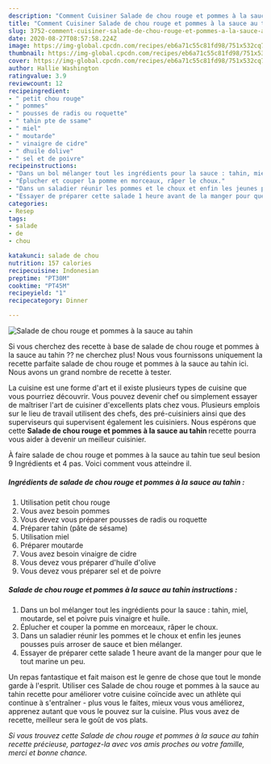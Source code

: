 ```yaml
---
description: "Comment Cuisiner Salade de chou rouge et pommes à la sauce au tahin"
title: "Comment Cuisiner Salade de chou rouge et pommes à la sauce au tahin"
slug: 3752-comment-cuisiner-salade-de-chou-rouge-et-pommes-a-la-sauce-au-tahin
date: 2020-08-27T08:57:58.224Z
image: https://img-global.cpcdn.com/recipes/eb6a71c55c81fd98/751x532cq70/salade-de-chou-rouge-et-pommes-a-la-sauce-au-tahin-photo-principale-de-la-recette.jpg
thumbnail: https://img-global.cpcdn.com/recipes/eb6a71c55c81fd98/751x532cq70/salade-de-chou-rouge-et-pommes-a-la-sauce-au-tahin-photo-principale-de-la-recette.jpg
cover: https://img-global.cpcdn.com/recipes/eb6a71c55c81fd98/751x532cq70/salade-de-chou-rouge-et-pommes-a-la-sauce-au-tahin-photo-principale-de-la-recette.jpg
author: Hallie Washington
ratingvalue: 3.9
reviewcount: 12
recipeingredient:
- " petit chou rouge"
- " pommes"
- " pousses de radis ou roquette"
- " tahin pte de ssame"
- " miel"
- " moutarde"
- " vinaigre de cidre"
- " dhuile dolive"
- " sel et de poivre"
recipeinstructions:
- "Dans un bol mélanger tout les ingrédients pour la sauce : tahin, miel, moutarde, sel et poivre puis vinaigre et huile."
- "Éplucher et couper la pomme en morceaux, râper le choux."
- "Dans un saladier réunir les pommes et le choux et enfin les jeunes pousses puis arroser de sauce et bien mélanger."
- "Essayer de préparer cette salade 1 heure avant de la manger pour que le tout marine un peu."
categories:
- Resep
tags:
- salade
- de
- chou

katakunci: salade de chou 
nutrition: 157 calories
recipecuisine: Indonesian
preptime: "PT30M"
cooktime: "PT45M"
recipeyield: "1"
recipecategory: Dinner

---
```



![Salade de chou rouge et pommes à la sauce au tahin](https://img-global.cpcdn.com/recipes/eb6a71c55c81fd98/751x532cq70/salade-de-chou-rouge-et-pommes-a-la-sauce-au-tahin-photo-principale-de-la-recette.jpg)

Si vous cherchez des recette à base de salade de chou rouge et pommes à la sauce au tahin ?? ne cherchez plus! Nous vous fournissons uniquement la recette parfaite salade de chou rouge et pommes à la sauce au tahin ici. Nous avons un grand nombre de recette à tester.

La cuisine est une forme d'art et il existe plusieurs types de cuisine que vous pourriez découvrir. Vous pouvez devenir chef ou simplement essayer de maîtriser l'art de cuisiner d'excellents plats chez vous. Plusieurs emplois sur le lieu de travail utilisent des chefs, des pré-cuisiniers ainsi que des superviseurs qui supervisent également les cuisiniers. Nous espérons que cette <strong> Salade de chou rouge et pommes à la sauce au tahin </strong> recette pourra vous aider à devenir un meilleur cuisinier.

<!--inarticleads1-->

À faire salade de chou rouge et pommes à la sauce au tahin tue seul besion 9 Ingrédients et 4 pas. Voici comment vous atteindre il.

##### Ingrédients de salade de chou rouge et pommes à la sauce au tahin :

1. Utilisation  petit chou rouge
1. Vous avez besoin  pommes
1. Vous devez vous préparer  pousses de radis ou roquette
1. Préparer  tahin (pâte de sésame)
1. Utilisation  miel
1. Préparer  moutarde
1. Vous avez besoin  vinaigre de cidre
1. Vous devez vous préparer  d&#39;huile d&#39;olive
1. Vous devez vous préparer  sel et de poivre




<!--inarticleads2-->

##### Salade de chou rouge et pommes à la sauce au tahin instructions :

1. Dans un bol mélanger tout les ingrédients pour la sauce : tahin, miel, moutarde, sel et poivre puis vinaigre et huile.
1. Éplucher et couper la pomme en morceaux, râper le choux.
1. Dans un saladier réunir les pommes et le choux et enfin les jeunes pousses puis arroser de sauce et bien mélanger.
1. Essayer de préparer cette salade 1 heure avant de la manger pour que le tout marine un peu.




<!--inarticleads1-->

<p>
Un repas fantastique et fait maison est le genre de chose que tout le monde garde à l'esprit. Utiliser ces Salade de chou rouge et pommes à la sauce au tahin recette pour améliorer votre cuisine coïncide avec un athlète qui continue à s'entraîner - plus vous le faites, mieux vous vous améliorez, apprenez autant que vous le pouvez sur la cuisine. Plus vous avez de recette, meilleur sera le goût de vos plats.
</p>

<p>
<i>Si vous trouvez cette Salade de chou rouge et pommes à la sauce au tahin recette précieuse, partagez-la avec vos amis proches ou votre famille, merci et bonne chance.</i>
</p>
